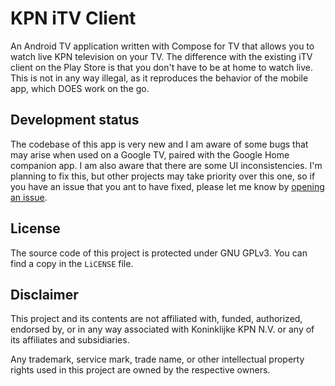 # KPN iTV Client

An Android TV application written with Compose for TV that allows you to watch live KPN television
on your TV. The difference with the existing iTV client on the Play Store is that you don't have to
be at home to watch live. This is not in any way illegal, as it reproduces the behavior of the
mobile app, which DOES work on the go.

## Development status

The codebase of this app is very new and I am aware of some bugs that may arise when used on a
Google TV, paired with the Google Home companion app. I am also aware that there are some UI
inconsistencies. I'm planning to fix this, but other projects may take priority over this one, so if
you have an issue that you ant to have fixed, please let me know
by [opening an issue](https://github.com/25huizengek1/kpn-itv-client/issues/new/choose).

## License

The source code of this project is protected under GNU GPLv3. You can find a copy in the `LiCENSE`
file.

## Disclaimer

This project and its contents are not affiliated with, funded, authorized, endorsed by, or in any
way associated with Koninklijke KPN N.V. or any of its affiliates and subsidiaries.

Any trademark, service mark, trade name, or other intellectual property rights used in this project
are owned by the respective owners.